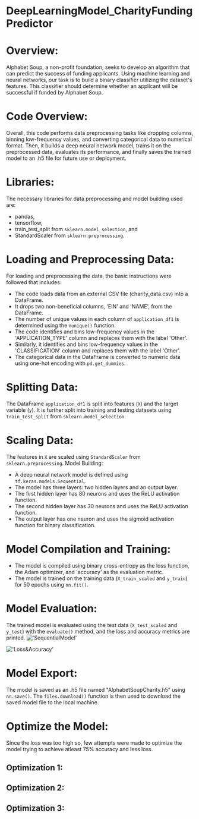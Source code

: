 # DeepLearningModel_CharityFundingPredictor

# Overview:
Alphabet Soup, a non-profit foundation, seeks to develop an algorithm that can predict the success of funding applicants. Using machine learning and neural networks, our task is to build a binary classifier utilizing the dataset's features. This classifier should determine whether an applicant will be successful if funded by Alphabet Soup.

# Code Overview:
Overall, this code performs data preprocessing tasks like dropping columns, binning low-frequency values, and converting categorical data to numerical format. Then, it builds a deep neural network model, trains it on the preprocessed data, evaluates its performance, and finally saves the trained model to an .h5 file for future use or deployment.

# Libraries:
The necessary libraries for data preprocessing and model building used are:
- pandas, 
- tensorflow,
- train_test_split from `sklearn.model_selection`, and 
- StandardScaler from `sklearn.preprocessing`.

# Loading and Preprocessing Data:
For loading and preprocessing the data, the basic instructions were followed that includes:
   - The code loads data from an external CSV file (charity_data.csv) into a DataFrame.
   - It drops two non-beneficial columns, 'EIN' and 'NAME', from the DataFrame.
   - The number of unique values in each column of `application_df1` is determined using the `nunique()` function.
   - The code identifies and bins low-frequency values in the 'APPLICATION_TYPE' column and replaces them with the label 'Other'.
   - Similarly, it identifies and bins low-frequency values in the 'CLASSIFICATION' column and replaces them with the label 'Other'.
   - The categorical data in the DataFrame is converted to numeric data using one-hot encoding with `pd.get_dummies`.

# Splitting Data: 
The DataFrame `application_df1` is split into features (`X`) and the target variable (`y`). It is further split into training and testing datasets using `train_test_split` from `sklearn.model_selection`.

# Scaling Data: 
The features in `X` are scaled using `StandardScaler` from `sklearn.preprocessing`.
Model Building:
   - A deep neural network model is defined using `tf.keras.models.Sequential`.
   - The model has three layers: two hidden layers and an output layer.
   - The first hidden layer has 80 neurons and uses the ReLU activation function.
   - The second hidden layer has 30 neurons and uses the ReLU activation function.
   - The output layer has one neuron and uses the sigmoid activation function for binary classification.

# Model Compilation and Training:
   - The model is compiled using binary cross-entropy as the loss function, the Adam optimizer, and 'accuracy' as the evaluation metric.
   - The model is trained on the training data (`X_train_scaled` and `y_train`) for 50 epochs using `nn.fit()`.

# Model Evaluation:
The trained model is evaluated using the test data (`X_test_scaled` and `y_test`) with the `evaluate()` method, and the loss and accuracy metrics are printed.
!['SequentialModel']()

!['Loss&Accuracy']()
# Model Export: 
The model is saved as an .h5 file named "AlphabetSoupCharity.h5" using `nn.save()`. The `files.download()` function is then used to download the saved model file to the local machine.

# Optimize the Model:
Since the loss was too high so, few attempts were made to optimize the model trying to achieve atleast 75% accuracy and less loss. 

## Optimization 1:

## Optimization 2:

## Optimization 3:

